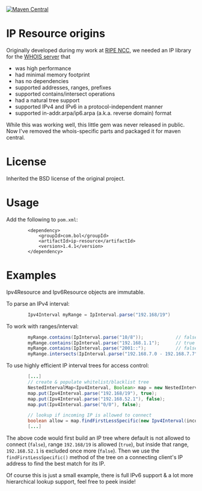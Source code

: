 [![Maven Central](https://img.shields.io/maven-central/v/com.bol/ip-resource.svg)](http://search.maven.org/#search%7Cga%7C1%7Ccom.bol)

# IP Resource origins

Originally developed during my work at [RIPE NCC](http://ripe.net), we needed an IP library for the [WHOIS server](http://github.com/RIPE-NCC/whois) that

* was high performance
* had minimal memory footprint
* has no dependencies
* supported addresses, ranges, prefixes
* supported contains/intersect operations
* had a natural tree support
* supported IPv4 and IPv6 in a protocol-independent manner
* supported in-addr.arpa/ip6.arpa (a.k.a. reverse domain) format

While this was working well, this little gem was never released in public. Now I've removed the whois-specific parts and packaged it for maven central.

# License

Inherited the BSD license of the original project.

# Usage

Add the following to `pom.xml`:

```
        <dependency>
            <groupId>com.bol</groupId>
            <artifactId>ip-resource</artifactId>
            <version>1.4.1</version>
        </dependency>
```

# Examples

Ipv4Resource and Ipv6Resource objects are immutable.

To parse an IPv4 interval:
```java
        Ipv4Interval myRange = IpInterval.parse("192.168/19")
```

To work with ranges/interval:
```java
        myRange.contains(IpInterval.parse("10/8"));            // false
        myRange.contains(IpInterval.parse("192.168.1.1");      // true
        myRange.contains(IpInterval.parse("2001::");           // false
        myRange.intersects(IpInterval.parse("192.168.7.0 - 192.168.7.7"));    // true
```

To use highly efficient IP interval trees for access control:
```java
        [...]
        // create & populate whitelist/blacklist tree
        NestedIntervalMap<Ipv4Interval, Boolean> map = new NestedIntervalMap<>();
        map.put(Ipv4Interval.parse("192.168/19"), true);
        map.put(Ipv4Interval.parse("192.168.52.1"), false);
        map.put(Ipv4Interval.parse("0/0"), false);

        // lookup if incoming IP is allowed to connect
        boolean allow = map.findFirstLessSpecific(new Ipv4Interval(incomingSocket.getInetAddress()));
        [...]
```
The above code would first build an IP tree where default is not allowed to connect (`false`), range `192.168/19` is allowed (`true`), but inside that range, `192.168.52.1` is excluded once more (`false`). Then we use the `findFirstLessSpecific()` method of the tree on a connecting client's IP address to find the best match for its IP.

Of course this is just a small example, there is full IPv6 support & a lot more hierarchical lookup support, feel free to peek inside!
